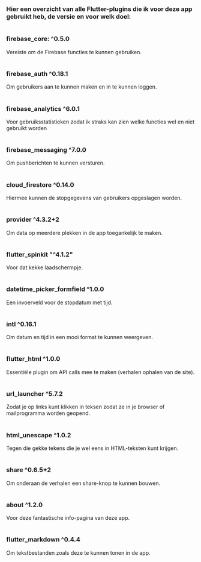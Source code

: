
#  
### Hier een overzicht van alle Flutter-plugins die ik voor deze app gebruikt heb, de versie en voor welk doel:

#  
### **firebase_core**: ^0.5.0
Vereiste om de Firebase functies te kunnen gebruiken.

#  
### **firebase_auth** ^0.18.1
Om gebruikers aan te kunnen maken en in te kunnen loggen.

#  
### **firebase_analytics** ^6.0.1
Voor gebruiksstatistieken zodat ik straks kan zien welke functies wel en niet gebruikt worden

#  
### **firebase_messaging** ^7.0.0
Om pushberichten te kunnen versturen.

#  
### **cloud_firestore** ^0.14.0
Hiermee kunnen de stopgegevens van gebruikers opgeslagen worden.

#  
### **provider** ^4.3.2+2
Om data op meerdere plekken in de app toegankelijk te maken.

#  
### **flutter_spinkit** "^4.1.2"
Voor dat kekke laadschermpje.

#  
### **datetime_picker_formfield** ^1.0.0
Een invoerveld voor de stopdatum met tijd.

#  
### **intl** ^0.16.1
Om datum en tijd in een mooi format te kunnen weergeven.

#  
### **flutter_html** ^1.0.0
Essentiële plugin om API calls mee te maken (verhalen ophalen van de site).

#  
### **url_launcher** ^5.7.2
Zodat je op links kunt klikken in teksen zodat ze in je browser of mailprogramma worden geopend.

#  
### **html_unescape** ^1.0.2
Tegen die gekke tekens die je wel eens in HTML-teksten kunt krijgen.

#  
### **share** ^0.6.5+2
Om onderaan de verhalen een share-knop te kunnen bouwen.

#  
### **about** ^1.2.0
Voor deze fantastische info-pagina van deze app.

#  
### **flutter_markdown** ^0.4.4
Om tekstbestanden zoals deze te kunnen tonen in de app.